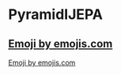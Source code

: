 # PyramidIJEPA

## <a href="https://emojis.com/emoji/pyramid-LqfOFlC6CXz" target="_blank">Emoji by emojis.com</a>
<a href="https://emojis.com/emoji/pyramid-LqfOFlC6CXz" target="_blank">Emoji by emojis.com</a>
